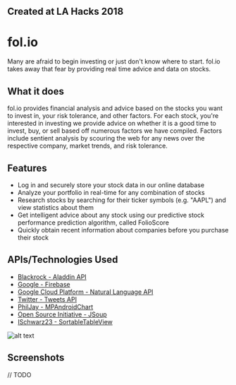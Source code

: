 ## Created at LA Hacks 2018

# fol.io

Many are afraid to begin investing or just don't know where to start. fol.io takes away that fear by providing real time advice and data on stocks.

## What it does
fol.io provides financial analysis and advice based on the stocks you want to invest in, your risk tolerance, and other factors. For each stock, you're interested in investing we provide advice on whether it is a good time to invest, buy, or sell based off numerous factors we have compiled. Factors include sentient analysis by scouring the web for any news over the respective company, market trends, and risk tolerance.

## Features
* Log in and securely store your stock data in our online database
* Analyze your portfolio in real-time for any combination of stocks
* Research stocks by searching for their ticker symbols (e.g. "AAPL") and view statistics about them
* Get intelligent advice about any stock using our predictive stock performance prediction algorithm, called FolioScore
* Quickly obtain recent information about companies before you purchase their stock

## APIs/Technologies Used
* [Blackrock - Aladdin API](http://rockthecode.io/api/)
* [Google - Firebase](https://firebase.google.com/)
* [Google Cloud Platform - Natural Language API](https://cloud.google.com/natural-language/)
* [Twitter - Tweets API](https://developer.twitter.com/en/products/tweets)
* [PhilJay - MPAndroidChart](https://github.com/PhilJay/MPAndroidChart)
* [Open Source Initiative - JSoup](https://jsoup.org/)
* [ISchwarz23 - SortableTableView](https://github.com/ISchwarz23/SortableTableView)

![alt text](https://github.com/rajivanisetti/folio/blob/master/architecture.png)

## Screenshots
// TODO
